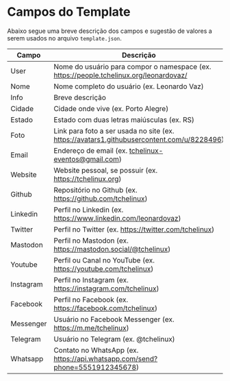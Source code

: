 Campos do Template
==================

Abaixo segue uma breve descrição dos campos e sugestão de valores a serem usados no arquivo `template.json`. 

| Campo     |  Descrição                                                                                | Tipo              |
|--         |--                                                                                         |--                 |
| User      | Nome do usuário para compor o namespace (ex. https://people.tchelinux.org/leonardovaz/    | Mandatório        |  
| Nome      | Nome completo do usuário (ex. Leonardo Vaz)                                               | Mandatório        |
| Info      | Breve descrição                                                                           | Facultativo       |                    
| Cidade    | Cidade onde vive (ex. Porto Alegre)                                                       | Recomendado       |      
| Estado    | Estado com duas letras maiúsculas (ex. RS)                                                | Recomendado       |
| Foto      | Link para foto a ser usada no site (ex. https://avatars1.githubusercontent.com/u/8228496) | Mandatório        |
| Email     | Endereço de email (ex. tchelinux-eventos@gmail.com)                                       | Facultativo       | 
| Website   | Website pessoal, se possuir (ex. https://tchelinux.org)                                   | Facultativo       | 
| Github    | Repositório no Github (ex. https://github.com/tchelinux)                                  | Recomendado       | 
| Linkedin  | Perfil no Linkedin (ex. https://www.linkedin.com/leonardovaz)                             | Facultativo       |                             
| Twitter   | Perfil no Twitter  (ex. https://twitter.com/tchelinux)                                    | Facultativo       | 
| Mastodon  | Perfil no Mastodon (ex. https://mastodon.social/@tchelinux)                               | Facultativo       |
| Youtube   | Perfil ou Canal no YouTube (ex. https://youtube.com/tchelinux)                            | Facultativo       |
| Instagram | Perfil no Instagram (ex. https://instagram.com/tchelinux)                                 | Facultativo       |
| Facebook  | Perfil no Facebook (ex. https://facebook.com/tchelinux)                                   | Facultativo       |
| Messenger | Usuário no Facebook Messenger (ex. https://m.me/tchelinux)                                | Facultativo       |
| Telegram  | Usuário no Telegram (ex. @tchelinux)                                                      | Facultativo       |
| Whatsapp  | Contato no WhatsApp (ex. https://api.whatsapp.com/send?phone=5551912345678)               | Facultativo       |
